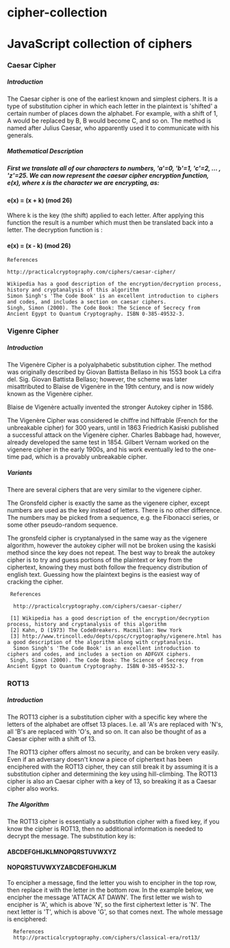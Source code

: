 # cipher-collection
<h1>JavaScript collection of ciphers </h1>
<h3>Caesar Cipher</h3>



<h5>Introduction </h5>

<p>
The Caesar cipher is one of the earliest known and simplest ciphers. It is a type of substitution cipher in which each letter in the plaintext is 'shifted' a certain number of places down the alphabet. For example, with a shift of 1, A would be replaced by B, B would become C, and so on. The method is named after Julius Caesar, who apparently used it to communicate with his generals. </p>



<h5> Mathematical Description <h5>

<p>First we translate all of our characters to numbers, 'a'=0, 'b'=1, 'c'=2, ... , 'z'=25. We can now represent the caesar cipher encryption function, e(x), where x is the character we are encrypting, as:</p>

<h4> e(x) = (x + k) (mod 26) </h4>


Where k is the key (the shift) applied to each letter. After applying this function the result is a number which must then be translated back into a letter. The decryption function is :

<h4> e(x) = (x - k) (mod 26) </h4>

    References

    http://practicalcryptography.com/ciphers/caesar-cipher/

    Wikipedia has a good description of the encryption/decryption process, history and cryptanalysis of this algorithm
    Simon Singh's 'The Code Book' is an excellent introduction to ciphers and codes, and includes a section on caesar ciphers.
    Singh, Simon (2000). The Code Book: The Science of Secrecy from Ancient Egypt to Quantum Cryptography. ISBN 0-385-49532-3.




<h3>Vigenre Cipher</h3>


<h5>Introduction </h5>

<p>The Vigenère Cipher is a polyalphabetic substitution cipher. The method was originally described by Giovan Battista Bellaso in his 1553 book La cifra del. Sig. Giovan Battista Bellaso; however, the scheme was later misattributed to Blaise de Vigenère in the 19th century, and is now widely known as the Vigenère cipher.

Blaise de Vigenère actually invented the stronger Autokey cipher in 1586.

The Vigenère Cipher was considered le chiffre ind hiffrable (French for the unbreakable cipher) for 300 years, until in 1863 Friedrich Kasiski published a successful attack on the Vigenère cipher. Charles Babbage had, however, already developed the same test in 1854. Gilbert Vernam worked on the vigenere cipher in the early 1900s, and his work eventually led to the one-time pad, which is a provably unbreakable cipher.</p>



<h5> Variants </h5>

<p>There are several ciphers that are very similar to the vigenere cipher.

The Gronsfeld cipher is exactly the same as the vigenere cipher, except numbers are used as the key instead of letters. There is no other difference. The numbers may be picked from a sequence, e.g. the Fibonacci series, or some other pseudo-random sequence.

The gronsfeld cipher is cryptanalysed in the same way as the vigenere algorithm, however the autokey cipher will not be broken using the kasiski method since the key does not repeat. The best way to break the autokey cipher is to try and guess portions of the plaintext or key from the ciphertext, knowing they must both follow the frequency distribution of english text. Guessing how the plaintext begins is the easiest way of cracking the cipher.</p>



     References

      http://practicalcryptography.com/ciphers/caesar-cipher/

     [1] Wikipedia has a good description of the encryption/decryption process, history and cryptanalysis of this algorithm
     [2] Kahn, D (1973) The CodeBreakers. Macmillan: New York
     [3] http://www.trincoll.edu/depts/cpsc/cryptography/vigenere.html has a good description of the algorithm along with cryptanalysis.
      Simon Singh's 'The Code Book' is an excellent introduction to ciphers and codes, and includes a section on ADFGVX ciphers.
     Singh, Simon (2000). The Code Book: The Science of Secrecy from Ancient Egypt to Quantum Cryptography. ISBN 0-385-49532-3.



<h3>ROT13</h3>

<h5> Introduction </h5>
<p>
The ROT13 cipher is a substitution cipher with a specific key where the letters of the alphabet are offset 13 places. I.e. all 'A's are replaced with 'N's, all 'B's are replaced with 'O's, and so on. It can also be thought of as a Caesar cipher with a shift of 13.

The ROT13 cipher offers almost no security, and can be broken very easily. Even if an adversary doesn't know a piece of ciphertext has been enciphered with the ROT13 cipher, they can still break it by assuming it is a substitution cipher and determining the key using hill-climbing. The ROT13 cipher is also an Caesar cipher with a key of 13, so breaking it as a Caesar cipher also works. </p>


<h5>The Algorithm </h5>
<p>
The ROT13 cipher is essentially a substitution cipher with a fixed key, if you know the cipher is ROT13, then no additional information is needed to decrypt the message. The substitution key is: </p>

 <h4>ABCDEFGHIJKLMNOPQRSTUVWXYZ</h4>
 <h4>NOPQRSTUVWXYZABCDEFGHIJKLM</h4>

<p>
To encipher a message, find the letter you wish to encipher in the top row, then replace it with the letter in the bottom row. In the example below, we encipher the message 'ATTACK AT DAWN'. The first letter we wish to encipher is 'A', which is above 'N', so the first ciphertext letter is 'N'. The next letter is 'T', which is above 'G', so that comes next. The whole message is enciphered:</p>


      References
      http://practicalcryptography.com/ciphers/classical-era/rot13/
